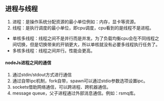 ## 进程与线程 ##

1. 进程：是操作系统分配资源的最小单位例如：内存，显卡等资源。
2. 线程：是执行调度的最小单位，即cpu调度，cpu看到的是线程不是进程。

* 单核多线程：线程之间不是并行而是并发。为了负载均衡cpu会在不同线程之间切换，但是切换带来的开销更大，所以单核就没有必要多线程执行任务了。
* 多核多线程：线程之间并行。性能会更高。


#### nodeJs进程之间的通信
1. 通过stdin/stdout方式进行通信
2. 通过自带ipc机制，fork自带，spawn可以通过stdio参数选项设置ipc。
3. sockets借助网络通信，可以跨进程、跨机器通信。
4. message queue，父子进程通过外部消息通信。例如：rsmq库。
